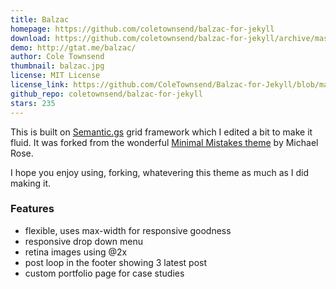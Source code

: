 ```yaml
---
title: Balzac
homepage: https://github.com/coletownsend/balzac-for-jekyll
download: https://github.com/coletownsend/balzac-for-jekyll/archive/master.zip
demo: http://gtat.me/balzac/
author: Cole Townsend
thumbnail: balzac.jpg
license: MIT License
license_link: https://github.com/ColeTownsend/Balzac-for-Jekyll/blob/master/LICENSE
github_repo: coletownsend/balzac-for-jekyll
stars: 235
---
```


This is built on [Semantic.gs](http://semantic.gs/) grid framework
which I edited a bit to make it fluid. It was forked from the wonderful
[Minimal Mistakes theme](https://github.com/mmistakes/minimal-mistakes)
by Michael Rose.

I hope you enjoy using, forking, whatevering this theme as much as I
did making it.

### Features

* flexible, uses max-width for responsive goodness
* responsive drop down menu
* retina images using @2x
* post loop in the footer showing 3 latest post
* custom portfolio page for case studies
